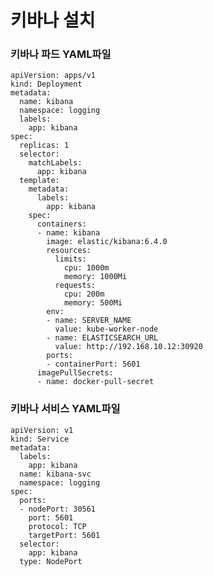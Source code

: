# 키바나 설치

### 키바나 파드 YAML파일

    apiVersion: apps/v1
    kind: Deployment
    metadata:
      name: kibana
      namespace: logging
      labels:
        app: kibana
    spec:
      replicas: 1
      selector:
        matchLabels:
          app: kibana
      template:
        metadata:
          labels:
            app: kibana
        spec:
          containers:
          - name: kibana
            image: elastic/kibana:6.4.0
            resources:
              limits:
                cpu: 1000m
                memory: 1000Mi
              requests:
                cpu: 200m
                memory: 500Mi
            env:
            - name: SERVER_NAME
              value: kube-worker-node
            - name: ELASTICSEARCH_URL
              value: http://192.168.10.12:30920
            ports:
            - containerPort: 5601
          imagePullSecrets:
          - name: docker-pull-secret    
### 키바나 서비스 YAML파일
    apiVersion: v1
    kind: Service
    metadata:
      labels:
        app: kibana
      name: kibana-svc
      namespace: logging
    spec:
      ports:
      - nodePort: 30561
        port: 5601
        protocol: TCP
        targetPort: 5601
      selector:
        app: kibana
      type: NodePort